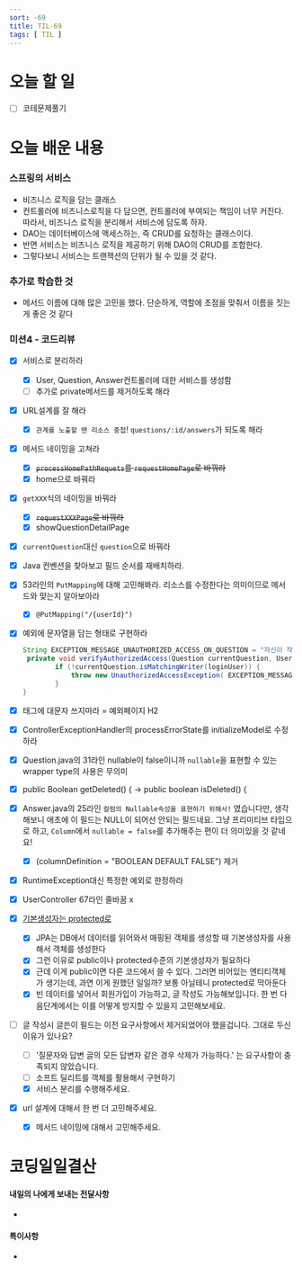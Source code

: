 ```yaml
---
sort: -69
title: TIL-69
tags: [ TIL ]
---
```


# 오늘 할 일

- [ ] 코테문제풀기

# 오늘 배운 내용  

### 스프링의 서비스

* 비즈니스 로직을 담는 클래스
* 컨트롤러에 비즈니스로직을 다 담으면, 컨트롤러에 부여되는 책임이 너무 커진다. 따라서, 비즈니스 로직을 분리해서 서비스에 담도록 하자.
* DAO는 데이터베이스에 액세스하는, 즉 CRUD를 요청하는 클래스이다.
* 반면 서비스는 비즈니스 로직을 제공하기 위해 DAO의 CRUD를 조합한다.
* 그렇다보니 서비스는 트랜잭션의 단위가 될 수 있을 것 같다.

### 추가로 학습한 것

* 메서드 이름에 대해 많은 고민을 했다. 단순하게, 역할에 초점을 맞춰서 이름을 짓는게 좋은 것 같다

### 미션4 - 코드리뷰

- [x] 서비스로 분리하라

  - [x] User, Question, Answer컨트롤러에 대한 서비스를 생성함
  - [ ] 추가로 private메서드를 제거하도록 해라

- [x] URL설계를 잘 해라

  - [x] `관계를 노출할 땐 리소스 중첩`! `questions/:id/answers`가 되도록 해라

- [x] 메서드 네이밍을 고쳐라

  - [x] ~~`processHomePathRequets`를 `requestHomePage`로 바꿔라~~
  - [x] home으로 바꿔라

- [x] `getXXX`식의 네이밍을 바꿔라

  - [x] ~~`requestXXXPage`로 바꿔라~~
  - [x] showQuestionDetailPage

- [x] `currentQuestion`대신 `question`으로 바꿔라

- [x] Java 컨벤션을 찾아보고 필드 순서를 재배치하라. 

- [x] 53라인의 `PutMapping`에 대해 고민해봐라. 리소스를 수정한다는 의미이므로 메서드와 맞는지 알아보아라

  - [x]  `@PutMapping("/{userId}")`

- [x] 예외에 문자열을 담는 형태로 구현하라

  ```java
  String EXCEPTION_MESSAGE_UNAUTHORIZED_ACCESS_ON_QUESTION = "자신이 작성한 질문만...";
   private void verifyAuthorizedAccess(Question currentQuestion, User loginUser) {
          if (!currentQuestion.isMatchingWriter(loginUser)) {
              throw new UnauthorizedAccessException( EXCEPTION_MESSAGE_UNAUTHORIZED_ACCESS_ON_QUESTION  );
          }
  }
  ```

- [x] 태그에 대문자 쓰지마라 = 예외페이지 H2

- [x] ControllerExceptionHandler의 processErrorState를 initializeModel로 수정하라

- [x] Question.java의 31라인 nullable이 false이니까 `nullable`을 표현할 수 있는 wrapper type의 사용은 무의미

- [x]  public Boolean getDeleted() { -> public boolean isDeleted() {

- [x] Answer.java의 25라인 `컬럼의 Nullable속성을 표현하기 위해서!` 였습니다만, 생각해보니 애초에 이 필드는 NULL이 되어선 안되는 필드네요.
  그냥 프리미티브 타입으로 하고, `Column`에서 `nullable = false`를 추가해주는 편이 더 의미있을 것 같네요!

  - [x] (columnDefinition = "BOOLEAN DEFAULT FALSE") 제거

- [x] RuntimeException대신 특정한 예외로 한정하라

- [x] UserController 67라인 줄바꿈 x

- [x] [기본생성자는 protected로](http://blog.eomdev.com/ddd/2019/02/17/ddd-setter-default-constructor.html) 

  - [x] JPA는 DB에서 데이터를 읽어와서 매핑된 객체를 생성할 때 기본생성자를 사용해서 객체를 생성한다
  - [x] 그런 이유로 public이나 protected수준의 기본생성자가 필요하다
  - [x] 근데 이게 public이면 다른 코드에서 쓸 수 있다. 그러면 비어있는 엔티티객체가 생기는데, 과연 이게 원했던 일일까? 보통 아닐테니 protected로 막아둔다
  - [x] 빈 데이터를 넣어서 회원가입이 가능하고, 글 작성도 가능해보입니다. 한 번 다음단계에서는 이를 어떻게 방지할 수 있을지 고민해보세요.
- [ ] 글 작성시 글쓴이 필드는 이전 요구사항에서 제거되었어야 했을겁니다. 그대로 두신 이유가 있나요?
  - [ ] '질문자와 답변 글의 모든 답변자 같은 경우 삭제가 가능하다.' 는 요구사항이 충족되지 않았습니다.
  - [ ] 소프트 딜리트를 객체를 활용해서 구현하기
  - [x] 서비스 분리를 수행해주세요.
- [x] url 설계에 대해서 한 번 더 고민해주세요.
  
  - [x] 메서드 네이밍에 대해서 고민해주세요.


# 코딩일일결산

#### 내일의 나에게 보내는 전달사항

* 

#### 특이사항

* 

